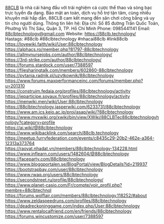 <a href="https://88clb.technology/">88CLB</a> là nhà cái hàng đầu với trải nghiệm cá cược thể thao và sòng bạc trực tuyến đa dạng. Bảo mật an toàn, dịch vụ hỗ trợ tận tâm, cùng nhiều khuyến mãi hấp dẫn, 88CLB cam kết mang đến sân chơi công bằng và uy tín cho người dùng.
Thông tin liên hệ:
Địa chỉ: Số 85 đường Trần Quốc Toản, Phường Võ Thị Sáu, Quận 3, TP. Hồ Chí Minh
Phone: 0985441141
Email: 88clbtechnology@gmail.com
Website: <a href="https://88clb.technology/">https://88clb.technology/</a><br/>
Hastags: #88clb #88clbtechnology #nhacai88clb #link88clb
<a href="https://lovewiki.faith/wiki/User:88clbtechnology">https://lovewiki.faith/wiki/User:88clbtechnology</a><br/>
<a href="https://alphacs.ro/member.php?81797-88clbtechnology">https://alphacs.ro/member.php?81797-88clbtechnology</a><br/>
<a href="https://allmynursejobs.com/author/88clbtechnology/">https://allmynursejobs.com/author/88clbtechnology/</a><br/>
<a href="https://3rd-strike.com/author/88clbtechnology/">https://3rd-strike.com/author/88clbtechnology/</a><br/>
<a href="https://forums.stardock.com/user/7388597">https://forums.stardock.com/user/7388597</a><br/>
<a href="https://filesharingtalk.com/members/602860-88clbtechnology">https://filesharingtalk.com/members/602860-88clbtechnology</a><br/>
<a href="https://pytania.radnik.pl/uzytkownik/88clbtechnology">https://pytania.radnik.pl/uzytkownik/88clbtechnology</a><br/>
<a href="https://www.forums.maxperformanceinc.com/forums/member.php?u=201310">https://www.forums.maxperformanceinc.com/forums/member.php?u=201310</a><br/>
<a href="https://construim.fedaia.org/profiles/88clbtechnology/activity">https://construim.fedaia.org/profiles/88clbtechnology/activity</a><br/>
<a href="https://jeparticipe.soyaux.fr/profiles/88clbtechnology/activity">https://jeparticipe.soyaux.fr/profiles/88clbtechnology/activity</a><br/>
<a href="https://menwiki.men/wiki/User:88clbtechnology">https://menwiki.men/wiki/User:88clbtechnology</a><br/>
<a href="https://88clbtechnology.jasperwiki.com/6233731/88clbtechnology">https://88clbtechnology.jasperwiki.com/6233731/88clbtechnology</a><br/>
<a href="https://www.am.ics.keio.ac.jp/proj/asap/wiki/?88clbtechnology">https://www.am.ics.keio.ac.jp/proj/asap/wiki/?88clbtechnology</a><br/>
<a href="https://www.myxwiki.org/xwiki/bin/view/XWiki/88CLBTec88clbtechnologyhnology?category=profile">https://www.myxwiki.org/xwiki/bin/view/XWiki/88CLBTec88clbtechnologyhnology?category=profile</a><br/>
<a href="https://ai.wiki/@88clbtechnology">https://ai.wiki/@88clbtechnology</a><br/>
<a href="https://www.wikibacklink.com/search/88clb.technology">https://www.wikibacklink.com/search/88clb.technology</a><br/>
<a href="https://meetup.furryfederation.com/events/c8435c29-20b2-462e-a364-12313a373764">https://meetup.furryfederation.com/events/c8435c29-20b2-462e-a364-12313a373764</a><br/>
<a href="https://raovat.nhadat.vn/members/88clbtechnology-134228.html">https://raovat.nhadat.vn/members/88clbtechnology-134228.html</a><br/>
<a href="https://www.inflearn.com/users/1482604/@88clbtechnology">https://www.inflearn.com/users/1482604/@88clbtechnology</a><br/>
<a href="https://faceparty.com/88clbtechnology">https://faceparty.com/88clbtechnology</a><br/>
<a href="https://www.bloggportalen.se/BlogPortal/view/BlogDetails?id=219937">https://www.bloggportalen.se/BlogPortal/view/BlogDetails?id=219937</a><br/>
<a href="https://bootstrapbay.com/user/88clbtechnology">https://bootstrapbay.com/user/88clbtechnology</a><br/>
<a href="https://www.rwaq.org/users/88clbtechnology">https://www.rwaq.org/users/88clbtechnology</a><br/>
<a href="https://secondstreet.ru/profile/88clbtechnology/">https://secondstreet.ru/profile/88clbtechnology/</a><br/>
<a href="https://www.planet-casio.com/Fr/compte/voir_profil.php?membre=88clbtechnol">https://www.planet-casio.com/Fr/compte/voir_profil.php?membre=88clbtechnol</a><br/>
<a href="https://forums.wolflair.com/members/88clbtechnology.118252/#about">https://forums.wolflair.com/members/88clbtechnology.118252/#about</a><br/>
<a href="https://www.zeldaspeedruns.com/profiles/88clbtechnology">https://www.zeldaspeedruns.com/profiles/88clbtechnology</a><br/>
<a href="https://deadreckoninggame.com/index.php/User:88clbtechnology">https://deadreckoninggame.com/index.php/User:88clbtechnology</a><br/>
<a href="https://www.rentalocalfriend.com/en/friends/88clbtechnology">https://www.rentalocalfriend.com/en/friends/88clbtechnology</a><br/>
<a href="https://forums.wincustomize.com/user/7388597">https://forums.wincustomize.com/user/7388597</a><br/>